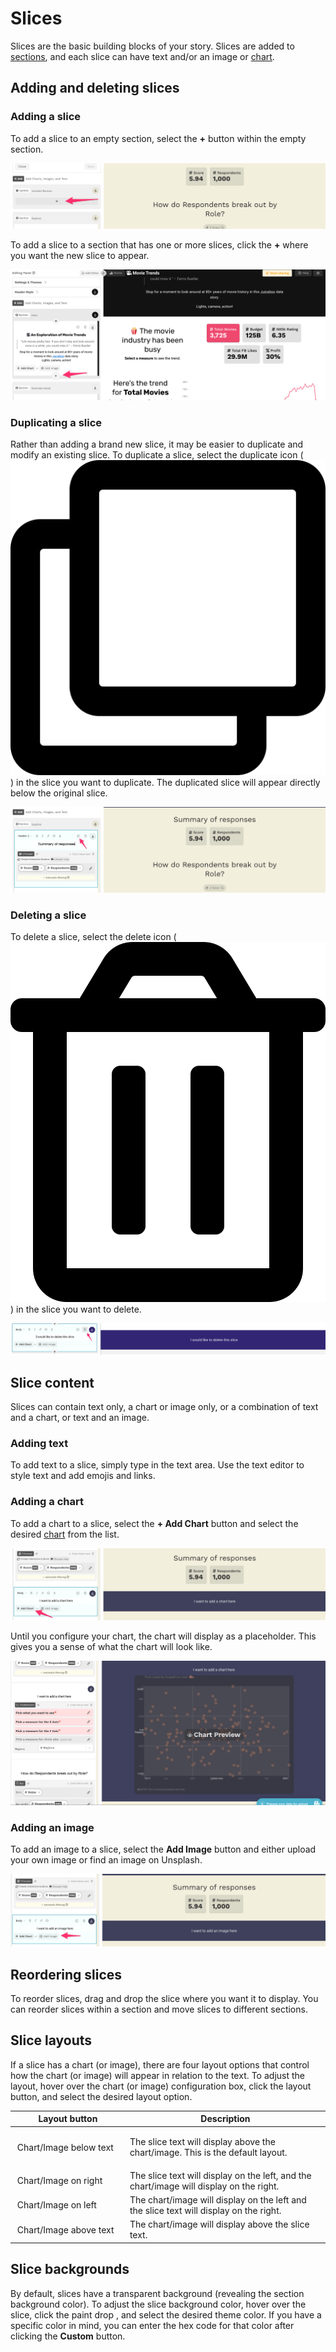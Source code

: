 # Slices

Slices are the basic building blocks of your story. Slices are added to [sections](../sections.md), and each slice can have text and/or an image or [chart](../charts/).&#x20;

## Adding and deleting slices

### Adding a slice

To add a slice to an empty section, select the **+** button within the empty section.&#x20;

![Adding a slice to an empty section](<../../../.gitbook/assets/image (334).png>)

To add a slice to a section that has one or more slices, click the **+** where you want the new slice to appear.

![Adding a slice to a section with one or more slices](<../../../.gitbook/assets/image (396).png>)

### Duplicating a slice

Rather than adding a brand new slice, it may be easier to duplicate and modify an existing slice. To duplicate a slice, select the duplicate icon (<img src="../../../.gitbook/assets/clone-regular.svg" alt="" data-size="line">) in the slice you want to duplicate. The duplicated slice will appear directly below the original slice.&#x20;

![Duplicating a slice](<../../../.gitbook/assets/image (379).png>)

### Deleting a slice

To delete a slice, select the delete icon (<img src="../../../.gitbook/assets/trash-alt-regular (1).svg" alt="" data-size="line">) in the slice you want to delete.&#x20;

![Deleting a slice](<../../../.gitbook/assets/image (333) (1) (1).png>)

## Slice content

Slices can contain text only, a chart or image only, or a combination of text and  a chart, or text and an image.

### Adding text

To add text to a slice, simply type in the text area. Use the text editor to style text and add emojis and links.

### Adding a chart

To add a chart to a slice, select the **+ Add Chart** button and select the desired [chart](../charts/) from the list.&#x20;

![Click the + Add Chart button to add a chart to a slice ](<../../../.gitbook/assets/image (378).png>)

Until you configure your chart, the chart will display as a placeholder. This gives you a sense of what the chart will look like.&#x20;

![A placeholder Scatterplot chart](<../../../.gitbook/assets/image (370).png>)

### Adding an image

To add an image to a slice, select the **Add Image** button and either upload your own image or find an image on Unsplash.&#x20;

![Click the Add Image button to add an image to a slice](<../../../.gitbook/assets/image (367) (1) (1).png>)

## Reordering slices

To reorder slices, drag and drop the slice where you want it to display. You can reorder slices within a section and move slices to different sections.

## Slice layouts

If a slice has a chart (or image), there are four layout options that control how the chart (or image) will appear in relation to the text. To adjust the layout, hover over the chart (or image) configuration box, click the layout button, and select the desired layout option.

<table data-header-hidden><thead><tr><th width="169.88425660364788">Layout button</th><th>Description</th></tr></thead><tbody><tr><td><img src="../../../.gitbook/assets/arrow-down-solid.svg" alt="" data-size="line">  Chart/Image below text</td><td><p>The slice text will display above the chart/image. This is the default layout.</p><p></p><p></p></td></tr><tr><td><img src="../../../.gitbook/assets/arrow-right-solid (1).svg" alt="" data-size="line">  Chart/Image on right</td><td>The slice text will display on the left, and the chart/image will display on the right. </td></tr><tr><td><img src="../../../.gitbook/assets/arrow-left-solid.svg" alt="" data-size="line">  Chart/Image on left </td><td>The chart/image will display on the left and the slice text will display on the right. </td></tr><tr><td><img src="../../../.gitbook/assets/arrow-up-solid.svg" alt="" data-size="line">  Chart/Image above text</td><td>The chart/image will display above the slice text. </td></tr></tbody></table>

## Slice backgrounds

By default, slices have a transparent background (revealing the section background color). To adjust the slice background color, hover over the slice, click the paint drop <img src="../../../.gitbook/assets/tint-solid.svg" alt="" data-size="line">, and select the desired theme color. If you have a specific color in mind, you can enter the hex code for that color after clicking the **Custom** button.&#x20;
